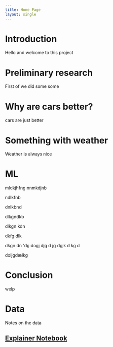 ```yaml
---
title: Home Page
layout: single
---
```


# Introduction
Hello and welcome to this project

# Preliminary research 
First of we did some some

# Why are cars better?
cars are just better

# Something with weather
Weather is always nice

# ML
mldkjhfng
nnmkdjnb

ndlkfnb


dnlkbnd  

dlkgndkb  

dlkgn kdn

 dkfg dlk
 
  dkgn dn 'dg 
  dogj
   djg
   d jg
   dgjk d
   kg 
   d 
   
   
   doljgdælkg

# Conclusion
welp

# Data
Notes on the data

## [Explainer Notebook](explainer-notebook.html)
